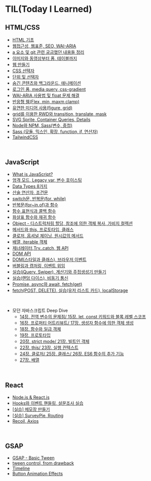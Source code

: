# TIL(Today I Learned)

## HTML/CSS

- [HTML 기초](/HTML_CSS/240425.md)
- [웹접근성, 웹표준, SEO, WAI-ARIA](/HTML_CSS/240426.md)
- [a 요소 및 git 관련 궁금했던 내용들 정리](/HTML_CSS/240429.md)
- [이미지와 동영상부터 폼, 테이블까지](/HTML_CSS/240430.md)
- [웹 만들기](/HTML_CSS/240502.md)
- [CSS 선택자](/HTML_CSS/240503.md)
- [단위 및 선택자](/HTML_CSS/240507.md)
- [숨긴 콘텐츠와 백그라운드, 애니메이션](/HTML_CSS/240508.md)
- [로그인 폼, media query, css-gradient](/HTML_CSS/240509.md)
- [WAI-ARIA 사용법 및 float 문제 해결](/HTML_CSS/240510.md)
- [반응형 웸(Flex, min, maxm clamp)](/HTML_CSS/240513.md)
- [유연한 미디어 사용(figure, grid)](/HTML_CSS/240514.md)
- [grid를 이용한 RWD와 transition, translate, mask](/HTML_CSS/240516.md)
- [SVG Sprite, Container Queries, Details](/HTML_CSS/240517.md)
- [Node와 NPM, Sass(변수, 중첩)](/HTML_CSS/240520.md)
- [Sass (모듈, 믹스인, 확장, function, if, 연산자)](/HTML_CSS/240521.md)
- [TailwindCSS](/HTML_CSS/240522.md)

<br>

## JavaScript

- [What is JavaScript?](/JavaScript/240528.md)
- [엄격 모드, Legacy var, 변수 호이스팅](/JavaScript/240529.md)
- [Data Types 8가지](/JavaScript/240530.md)
- [산술 연산자, 조건문](/JavaScript/240531.md)
- [switch문, 반복문(for, while)](/JavaScript/240603.md)
- [반복문(for~in,of)과 함수](/JavaScript/240604.md)
- [함수 표현식과 콜백 함수](/JavaScript/240605.md)
- [화살표 함수와 재귀 함수](/JavaScript/240607.md)
- [Object - 디스트럭처링 할당, 참조에 의한 객체 복사, 가비지 컬렉션](/JavaScript/240610.md)
- [메서드와 this, 프로토타입, 클래스](/JavaScript/240611.md)
- [클로저, 옵셔널 체이닝, 원시값의 메서드](/JavaScript/240612.md)
- [배열, iterable 객체](/JavaScript/240613.md)
- [제너레이터,Try..catch, 웹 API](/JavaScript/240617.md)
- [DOM API](/JavaScript/240618.md)
- [DOM(스타일과 클래스), 브라우저 이벤트](/JavaScript/240619.md)
- [버블링과 캡처링, 이벤트 위임](/JavaScript/240620.md)
- [실습(jQuery, Swiper), 계산기와 주접생성기 만들기](/JavaScript/240624.md)
- [실습(랜덤 다이스), 비동기 통신](/JavaScript/240625.md)
- [Promise, async와 await, fetch(get)](/JavaScript/240626.md)
- [fetch(POST, DELETE), 실습(유저 리스트 카드), localStorage](/JavaScript/240627.md)

<br>

- 모던 자바스크립트 Deep Dive
  - [14장. 전역 변수의 문제점/ 15장. let, const 키워드와 블록 레벨 스코프](/JavaScript/JSDD/chapter-14-15.md)
  - [16장. 프로퍼티 어트리뷰트/ 17장. 생성자 함수에 의한 객체 생성](/JavaScript/JSDD/chapter-16-17.md)
  - [18장. 함수와 일급 객체](/JavaScript/JSDD/chapter-18.md)
  - [19장. 프로토타입](/JavaScript/JSDD/chapter-19.md)
  - [20장. strict mode/ 21장. 빌트인 객체](/JavaScript/JSDD/chapter-20-21.md)
  - [22장. this/ 23장. 실행 컨텍스트](/JavaScript/JSDD/chapter-22-23.md)
  - [24장. 클로저/ 25장. 클래스/ 26장. ES6 함수의 추가 기능](/JavaScript/JSDD/chapter-24-26.md)
  - [27장. 배열](/JavaScript/JSDD/chapter-27.md)

<br>

## React

- [Node.js & React.js](/React/React01.md)
- [Hooks와 이벤트 핸들링, 설문조사 실습](/React/React02.md)
- [[실습] 메모장 만들기](/React/React03.md)
- [[실습] SurveyPie, Routing](/React/React04.md)
- [Recoil, Axios](/React/React05.md)

<br>

## GSAP

- [GSAP - Basic Tween](/GSAP/gsap01.md)
- [tween control, from drawback](/GSAP/gsap02.md)
- [Timeline](/GSAP/gsap03.md)
- [Button Animation Effects](/GSAP/gsap04.md)
